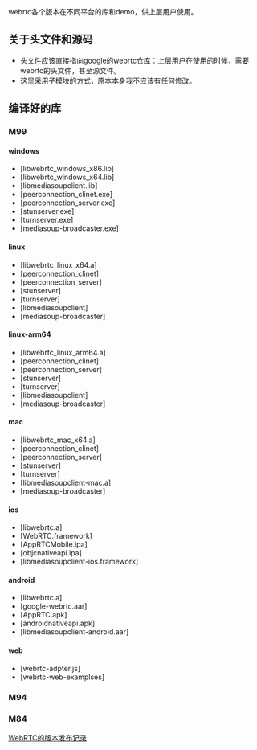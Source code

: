 webrtc各个版本在不同平台的库和demo，供上层用户使用。


## 关于头文件和源码
- 头文件应该直接指向google的webrtc仓库：上层用户在使用的时候，需要webrtc的头文件，甚至源文件。
- 这里采用子模块的方式，原本本身我不应该有任何修改。

## 编译好的库
### M99

#### windows
- [libwebrtc_windows_x86.lib]
- [libwebrtc_windows_x64.lib]
- [libmediasoupclient.lib]
- [peerconnection_clinet.exe]
- [peerconnection_server.exe]
- [stunserver.exe]
- [turnserver.exe]
- [mediasoup-broadcaster.exe]


#### linux
- [libwebrtc_linux_x64.a]
- [peerconnection_clinet]
- [peerconnection_server]
- [stunserver]
- [turnserver]
- [libmediasoupclient]
- [mediasoup-broadcaster]

#### linux-arm64
- [libwebrtc_linux_arm64.a]
- [peerconnection_clinet]
- [peerconnection_server]
- [stunserver]
- [turnserver]
- [libmediasoupclient]
- [mediasoup-broadcaster]

#### mac
- [libwebrtc_mac_x64.a]
- [peerconnection_clinet]
- [peerconnection_server]
- [stunserver]
- [turnserver]
- [libmediasoupclient-mac.a]
- [mediasoup-broadcaster]
 
#### ios
- [libwebrtc.a]
- [WebRTC.framework]
- [AppRTCMobile.ipa]
- [objcnativeapi.ipa]
- [libmediasoupclient-ios.framework]

#### android
- [libwebrtc.a]
- [google-webrtc.aar]
- [AppRTC.apk]
- [androidnativeapi.apk]
- [libmediasoupclient-android.aar]

#### web
- [webrtc-adpter.js]
- [webrtc-web-examplses]

### M94

### M84


[WebRTC的版本发布记录](doc/webrtc_version.md)